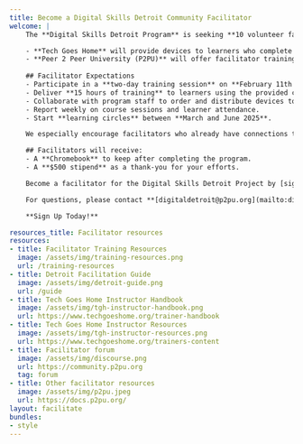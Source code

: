 ```yaml
---
title: Become a Digital Skills Detroit Community Facilitator
welcome: |
    The **Digital Skills Detroit Program** is seeking **10 volunteer facilitators** to lead digital skills training sessions across Detroit. This initiative, supported by the **Rocket Community Fund**, aims to equip 250 Detroit residents with essential digital skills and devices to help them achieve their personal and professional goals.

    - **Tech Goes Home** will provide devices to learners who complete 15 hours of training.
    - **Peer 2 Peer University (P2PU)** will offer facilitator training to help community members deliver flexible training experiences tailored to local needs.
    
    ## Facilitator Expectations
    - Participate in a **two-day training session** on **February 11th and 12th, 2025**.
    - Deliver **15 hours of training** to learners using the provided course materials.
    - Collaborate with program staff to order and distribute devices to participants.
    - Report weekly on course sessions and learner attendance.
    - Start **learning circles** between **March and June 2025**.

    We especially encourage facilitators who already have connections to groups that could benefit, such as **church groups, block clubs**, or other community organizations.

    ## Facilitators will receive:
    - A **Chromebook** to keep after completing the program.
    - A **$500 stipend** as a thank-you for your efforts.

    Become a facilitator for the Digital Skills Detroit Project by [signing up for the Facilitator Training](https://forms.gle/v9Qj9gYtd3SeT9dU9)

    For questions, please contact **[digitaldetroit@p2pu.org](mailto:digitaldetroit@p2pu.org)**.

    **Sign Up Today!**

resources_title: Facilitator resources
resources:
- title: Facilitator Training Resources
  image: /assets/img/training-resources.png
  url: /training-resources
- title: Detroit Facilitation Guide
  image: /assets/img/detroit-guide.png
  url: /guide
- title: Tech Goes Home Instructor Handbook
  image: /assets/img/tgh-instructor-handbook.png
  url: https://www.techgoeshome.org/trainer-handbook
- title: Tech Goes Home Instructor Resources
  image: /assets/img/tgh-instructor-resources.png
  url: https://www.techgoeshome.org/trainers-content
- title: Facilitator forum
  image: /assets/img/discourse.png
  url: https://community.p2pu.org
  tag: forum
- title: Other facilitator resources
  image: /assets/img/p2pu.jpeg
  url: https://docs.p2pu.org/
layout: facilitate
bundles:
- style
---
```

